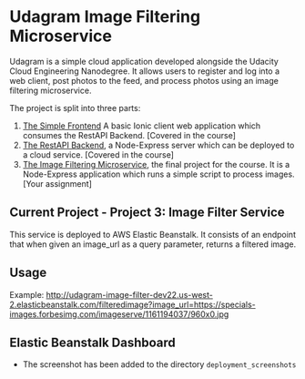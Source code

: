 # Udagram Image Filtering Microservice

Udagram is a simple cloud application developed alongside the Udacity Cloud Engineering Nanodegree. It allows users to register and log into a web client, post photos to the feed, and process photos using an image filtering microservice.

The project is split into three parts:

1. [The Simple Frontend](https://github.com/udacity/cloud-developer/tree/master/course-02/exercises/udacity-c2-frontend)
A basic Ionic client web application which consumes the RestAPI Backend. [Covered in the course]
2. [The RestAPI Backend](https://github.com/udacity/cloud-developer/tree/master/course-02/exercises/udacity-c2-restapi), a Node-Express server which can be deployed to a cloud service. [Covered in the course]
3. [The Image Filtering Microservice](https://github.com/udacity/cloud-developer/tree/master/course-02/project/image-filter-starter-code), the final project for the course. It is a Node-Express application which runs a simple script to process images. [Your assignment]

## Current Project - Project 3: Image Filter Service

This service is deployed to AWS Elastic Beanstalk. It consists of an endpoint that when given an image_url as a query parameter, returns a filtered image.

## Usage

Example: <http://udagram-image-filter-dev22.us-west-2.elasticbeanstalk.com/filteredimage?image_url=https://specials-images.forbesimg.com/imageserve/1161194037/960x0.jpg>

## Elastic Beanstalk Dashboard

- The screenshot has been added to the directory `deployment_screenshots`
